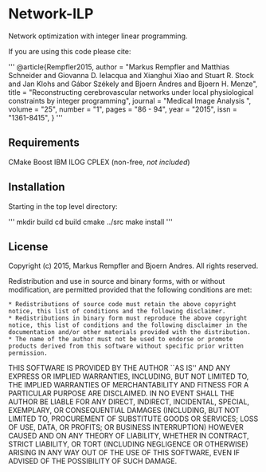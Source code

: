 # Network-ILP

Network optimization with integer linear programming.

If you are using this code please cite:

'''
@article{Rempfler2015,
	author = "Markus Rempfler and Matthias Schneider and Giovanna D. Ielacqua and Xianghui Xiao and Stuart R. Stock and Jan Klohs and Gábor Székely and Bjoern Andres and Bjoern H. Menze",
	title = "Reconstructing cerebrovascular networks under local physiological constraints by integer programming",
	journal = "Medical Image Analysis ",
	volume = "25",
	number = "1",
	pages = "86 - 94",
	year = "2015",
	issn = "1361-8415",
}
'''


## Requirements

CMake
Boost
IBM ILOG CPLEX (non-free, *not included*)

## Installation 

Starting in the top level directory:

'''
mkdir build
cd build
cmake ../src
make install
'''

## License

Copyright (c) 2015, Markus Rempfler and Bjoern Andres.
All rights reserved.

Redistribution and use in source and binary forms, with or without modification, are permitted provided that the following conditions are met:

	* Redistributions of source code must retain the above copyright notice, this list of conditions and the following disclaimer.
	* Redistributions in binary form must reproduce the above copyright notice, this list of conditions and the following disclaimer in the documentation and/or other materials provided with the distribution.
	* The name of the author must not be used to endorse or promote products derived from this software without specific prior written permission.

THIS SOFTWARE IS PROVIDED BY THE AUTHOR ``AS IS'' AND ANY EXPRESS OR IMPLIED WARRANTIES, INCLUDING, BUT NOT LIMITED TO, THE IMPLIED WARRANTIES OF MERCHANTABILITY AND FITNESS FOR A PARTICULAR PURPOSE ARE DISCLAIMED. IN NO EVENT SHALL THE AUTHOR BE LIABLE FOR ANY DIRECT, INDIRECT, INCIDENTAL, SPECIAL, EXEMPLARY, OR CONSEQUENTIAL DAMAGES (INCLUDING, BUT NOT LIMITED TO, PROCUREMENT OF SUBSTITUTE GOODS OR SERVICES; LOSS OF USE, DATA, OR PROFITS; OR BUSINESS INTERRUPTION) HOWEVER CAUSED AND ON ANY THEORY OF LIABILITY, WHETHER IN CONTRACT, STRICT LIABILITY, OR TORT (INCLUDING NEGLIGENCE OR OTHERWISE) ARISING IN ANY WAY OUT OF THE USE OF THIS SOFTWARE, EVEN IF ADVISED OF THE POSSIBILITY OF SUCH DAMAGE.